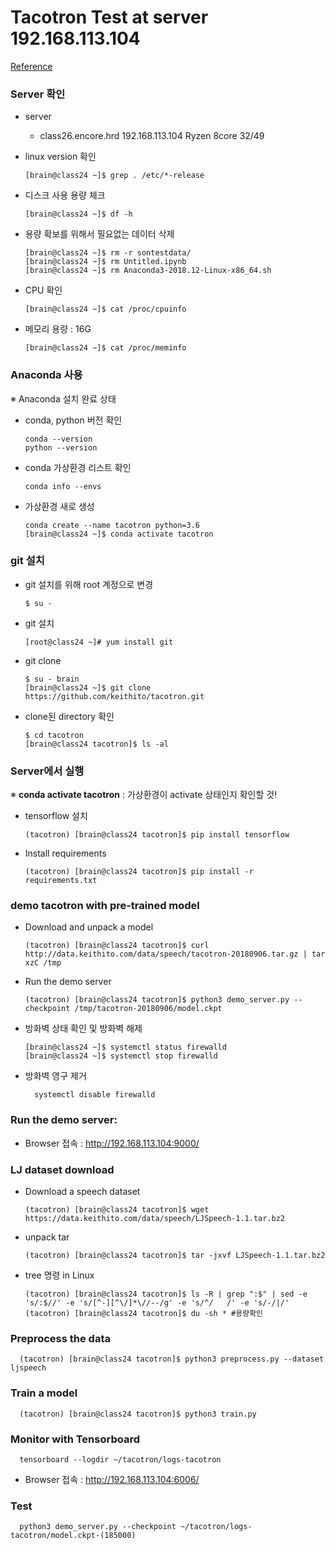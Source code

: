 # Tacotron Test at server 192.168.113.104

[Reference](https://github.com/srshin/blog/blob/master/python/2019-04-01-tacotron.md)

### Server 확인

* server 
  * class26.encore.hrd 192.168.113.104 Ryzen 8core 32/49
	
* linux version 확인

	  [brain@class24 ~]$ grep . /etc/*-release
	

* 디스크 사용 용량 체크
	
      [brain@class24 ~]$ df -h
    
* 용량 확보를 위해서 필요없는 데이터 삭제

	  [brain@class24 ~]$ rm -r sontestdata/
	  [brain@class24 ~]$ rm Untitled.ipynb
	  [brain@class24 ~]$ rm Anaconda3-2018.12-Linux-x86_64.sh
	
* CPU 확인 

  	  [brain@class24 ~]$ cat /proc/cpuinfo
	
	
* 메모리 용량 : 16G
	
      [brain@class24 ~]$ cat /proc/meminfo
	
### Anaconda 사용
※ Anaconda 설치 완료 상태

* conda, python 버전 확인
	
      conda --version
      python --version
	
	
* conda 가상환경 리스트 확인
	
      conda info --envs
	
	
* 가상환경 새로 생성

      conda create --name tacotron python=3.6
      [brain@class24 ~]$ conda activate tacotron
	
### git 설치

* git 설치를 위해 root 계정으로 변경
	
      $ su - 
	
	
* git 설치
	
      [root@class24 ~]# yum install git
		
* git clone 
	
      $ su - brain
      [brain@class24 ~]$ git clone https://github.com/keithito/tacotron.git
	
* clone된 directory 확인
	
      $ cd tacotron 
      [brain@class24 tacotron]$ ls -al
		
### Server에서 실행
※ **conda activate tacotron**  : 가상환경이 activate 상태인지 확인할 것!

* tensorflow 설치
	
      (tacotron) [brain@class24 tacotron]$ pip install tensorflow
	
* Install requirements
	
      (tacotron) [brain@class24 tacotron]$ pip install -r requirements.txt
	
	
### demo tacotron with pre-trained model

* Download and unpack a model
	
      (tacotron) [brain@class24 tacotron]$ curl http://data.keithito.com/data/speech/tacotron-20180906.tar.gz | tar xzC /tmp
	
	
* Run the demo server
	
      (tacotron) [brain@class24 tacotron]$ python3 demo_server.py --checkpoint /tmp/tacotron-20180906/model.ckpt
	
* 방화벽 상태 확인 및 방화벽 해제
		
      [brain@class24 ~]$ systemctl status firewalld 
      [brain@class24 ~]$ systemctl stop firewalld
	
	
* 방화벽 영구 제거

        systemctl disable firewalld
	
### Run the demo server:
  * Browser 접속 :  http://192.168.113.104:9000/
		
		
### LJ dataset download

* Download a speech dataset
	
      (tacotron) [brain@class24 tacotron]$ wget https://data.keithito.com/data/speech/LJSpeech-1.1.tar.bz2
	
	
* unpack tar 
	
      (tacotron) [brain@class24 tacotron]$ tar -jxvf LJSpeech-1.1.tar.bz2
	
* tree 명령 in Linux
	
      (tacotron) [brain@class24 tacotron]$ ls -R | grep ":$" | sed -e 's/:$//' -e 's/[^-][^\/]*\//--/g' -e 's/^/   /' -e 's/-/|/'
      (tacotron) [brain@class24 tacotron]$ du -sh * #용량확인 
		
### Preprocess the data

      (tacotron) [brain@class24 tacotron]$ python3 preprocess.py --dataset ljspeech

### Train a model

      (tacotron) [brain@class24 tacotron]$ python3 train.py

### Monitor with Tensorboard

      tensorboard --logdir ~/tacotron/logs-tacotron

* Browser 접속 : http://192.168.113.104:6006/ 

### Test

      python3 demo_server.py --checkpoint ~/tacotron/logs-tacotron/model.ckpt-(185000)
